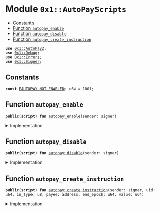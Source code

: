 
<a name="0x1_AutoPayScripts"></a>

# Module `0x1::AutoPayScripts`



-  [Constants](#@Constants_0)
-  [Function `autopay_enable`](#0x1_AutoPayScripts_autopay_enable)
-  [Function `autopay_disable`](#0x1_AutoPayScripts_autopay_disable)
-  [Function `autopay_create_instruction`](#0x1_AutoPayScripts_autopay_create_instruction)


<pre><code><b>use</b> <a href="AutoPay.md#0x1_AutoPay2">0x1::AutoPay2</a>;
<b>use</b> <a href="Debug.md#0x1_Debug">0x1::Debug</a>;
<b>use</b> <a href="../../../../../../move-stdlib/docs/Errors.md#0x1_Errors">0x1::Errors</a>;
<b>use</b> <a href="../../../../../../move-stdlib/docs/Signer.md#0x1_Signer">0x1::Signer</a>;
</code></pre>



<a name="@Constants_0"></a>

## Constants


<a name="0x1_AutoPayScripts_EAUTOPAY_NOT_ENABLED"></a>



<pre><code><b>const</b> <a href="ol_autopay.md#0x1_AutoPayScripts_EAUTOPAY_NOT_ENABLED">EAUTOPAY_NOT_ENABLED</a>: u64 = 1001;
</code></pre>



<a name="0x1_AutoPayScripts_autopay_enable"></a>

## Function `autopay_enable`



<pre><code><b>public</b>(<b>script</b>) <b>fun</b> <a href="ol_autopay.md#0x1_AutoPayScripts_autopay_enable">autopay_enable</a>(sender: signer)
</code></pre>



<details>
<summary>Implementation</summary>


<pre><code><b>public</b>(<b>script</b>) <b>fun</b> <a href="ol_autopay.md#0x1_AutoPayScripts_autopay_enable">autopay_enable</a>(sender: signer) {
    <b>let</b> account = <a href="../../../../../../move-stdlib/docs/Signer.md#0x1_Signer_address_of">Signer::address_of</a>(&sender);

    <b>if</b> (!<a href="AutoPay.md#0x1_AutoPay2_is_enabled">AutoPay2::is_enabled</a>(account)) {
        <a href="AutoPay.md#0x1_AutoPay2_enable_autopay">AutoPay2::enable_autopay</a>(&sender);
    };
    <b>assert</b>(<a href="AutoPay.md#0x1_AutoPay2_is_enabled">AutoPay2::is_enabled</a>(account), 0);
}
</code></pre>



</details>

<a name="0x1_AutoPayScripts_autopay_disable"></a>

## Function `autopay_disable`



<pre><code><b>public</b>(<b>script</b>) <b>fun</b> <a href="ol_autopay.md#0x1_AutoPayScripts_autopay_disable">autopay_disable</a>(sender: signer)
</code></pre>



<details>
<summary>Implementation</summary>


<pre><code><b>public</b>(<b>script</b>) <b>fun</b> <a href="ol_autopay.md#0x1_AutoPayScripts_autopay_disable">autopay_disable</a>(sender: signer) {
    <b>let</b> account = <a href="../../../../../../move-stdlib/docs/Signer.md#0x1_Signer_address_of">Signer::address_of</a>(&sender);

    <b>if</b> (<a href="AutoPay.md#0x1_AutoPay2_is_enabled">AutoPay2::is_enabled</a>(account)) {
        <a href="AutoPay.md#0x1_AutoPay2_disable_autopay">AutoPay2::disable_autopay</a>(&sender);
    };
    <b>assert</b>(!<a href="AutoPay.md#0x1_AutoPay2_is_enabled">AutoPay2::is_enabled</a>(account), 010001);
}
</code></pre>



</details>

<a name="0x1_AutoPayScripts_autopay_create_instruction"></a>

## Function `autopay_create_instruction`



<pre><code><b>public</b>(<b>script</b>) <b>fun</b> <a href="ol_autopay.md#0x1_AutoPayScripts_autopay_create_instruction">autopay_create_instruction</a>(sender: signer, uid: u64, in_type: u8, payee: address, end_epoch: u64, value: u64)
</code></pre>



<details>
<summary>Implementation</summary>


<pre><code><b>public</b>(<b>script</b>) <b>fun</b> <a href="ol_autopay.md#0x1_AutoPayScripts_autopay_create_instruction">autopay_create_instruction</a>(
    sender: signer,
    uid: u64,
    in_type: u8,
    payee: address,
    end_epoch: u64,
    value: u64,
) {
    print(&777777777777);
    <b>let</b> account = <a href="../../../../../../move-stdlib/docs/Signer.md#0x1_Signer_address_of">Signer::address_of</a>(&sender);
    <b>if</b> (!<a href="AutoPay.md#0x1_AutoPay2_is_enabled">AutoPay2::is_enabled</a>(account)) {
        <a href="AutoPay.md#0x1_AutoPay2_enable_autopay">AutoPay2::enable_autopay</a>(&sender);
        <b>assert</b>(
            <a href="AutoPay.md#0x1_AutoPay2_is_enabled">AutoPay2::is_enabled</a>(account),
            <a href="../../../../../../move-stdlib/docs/Errors.md#0x1_Errors_invalid_state">Errors::invalid_state</a>(<a href="ol_autopay.md#0x1_AutoPayScripts_EAUTOPAY_NOT_ENABLED">EAUTOPAY_NOT_ENABLED</a>)
        );
    };

    <a href="AutoPay.md#0x1_AutoPay2_create_instruction">AutoPay2::create_instruction</a>(
        &sender,
        uid,
        in_type,
        payee,
        end_epoch,
        value,
    );
}
</code></pre>



</details>


[//]: # ("File containing references which can be used from documentation")
[ACCESS_CONTROL]: https://github.com/diem/dip/blob/main/dips/dip-2.md
[ROLE]: https://github.com/diem/dip/blob/main/dips/dip-2.md#roles
[PERMISSION]: https://github.com/diem/dip/blob/main/dips/dip-2.md#permissions
